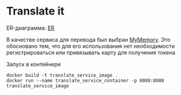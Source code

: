 # Translate it

ER-диаграмма: [ER](https://dbdiagram.io/d/642e0f4d5758ac5f17271806)

В качестве сервиса для перевода был выбран [MyMemory](https://api.mymemory.translated.net). Это обосновано тем, что 
для его использования нет необходимости регистрироваться или привязывать карту для получения токена

Запуск в контейнере
````
docker build -t translate_service_image .
docker run --name translate_service_container -p 8080:8080 translate_service_image